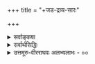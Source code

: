 +++
title = "+जड-द्रव्य-सारः"

+++

<details><summary>सर्वाङ्कषा</summary>

विश्वं सृजन् करुणया परिपालयन् यो  
विश्वक्रियासु यमयत्य् अखिलान्तरात्मा ।  
विद्या-स्वयंवर-पतिर् विदधातु सोऽयां  
विश्वस्य मङ्गलम् अमेय-महा-विभूतिः ॥ 

तत्त्वमुक्ताकलापस्य  
प्रौढस्यातिमहीयसः ।  
करोमि विपुलां व्याख्यां  
सताम् आज्ञाम् अनुस्मरन् ॥ 

तम् आद्यं गुरुम्, आनम्य  
शठकोपयतीश्वरौ ।  
वेदान्ताचार्यमन्यांश्च  
व्याख्यास्यामि यथामति ॥

निश्शेषां वस्तुवृत्तिं निपुणम् इह हि यो न्यास्थद् आचार्यवर्यः  
वागीशस्य प्रसादान् निखिल-बुध-मनो-हारि कालानुरूपम् ।  
सोऽयं कारुण्यमूर्तिः समय उपगते त्व् अद्य तस्यानुरूपं  
मध्ये मां संविधाय स्व-हृदय-निहितं प्राह विज्ञान-दृष्ट्या ॥  

अनुगृह्णन्तु सद्भाव-  
पवित्रित-जगत्-त्रयाः ।  
अपूर्व-प्रक्रियाम् एनां  
वीक्ष्य सर्वङ्कषां बुधाः ॥


(अन्ते च -)

आचार्यवर्यो ह्ययमेवमत्र  
सर्वं जगद् विष्णुविभूतिरूपम् ।  
दृष्ट्वातिधन्यो विरजो बभूव  
तथैव चास्मांश्च चकार धन्यान् ॥

इति तत्त्वमुक्ताकलापव्याख्यायां सर्वङ्कषाख्यायां
</details>

<details><summary>सर्वार्थसिद्धिः</summary>

जयति सकल-विद्या-वाहिनी-जन्म-शैलो  
जनि-पथ-परिवृत्ति-श्रान्त-विश्रान्ति-शाखी ।  
निखिल-कुमति-माया-शर्वरी-बाल-सूर्यो  
निगम-जलधि-वेला-पूर्ण-चन्द्रो यतीन्द्रः ॥  +++(5)+++

तारा-कल्पे **स्फुरति** सुधियां तत्त्व-मुक्ता-कलापे  
दूराद् वृत्त्या दुरधिगमतां **पश्यतां सर्वसिद्ध्यै** ।  
नातिव्यास-व्यतिकरवती नातिसंकोच-खेदा  
वृत्तिस् सेयं विशद-रुचिरा कल्प्यते ऽस्माभिर् एव ॥  
</details>



<details><summary>उत्तमूरु-वीरराघवः अलभ्यलाभः - ००</summary>

श्रीमद्वृषगिरिव्यक्तं विश्वरूप(तत्त)प्रदर्शकम् । अपार्थक्षेपिणं वन्दे वेङ्कटेशं परं महः ॥ १ ॥  
आनन्ददायिनी दृष्टा प्रकाशो विवृतिस्तथा । प्रथमा मुद्रिता नान्यः पूर्णोऽल्पा विवृतिः पुनः ॥ २ ॥  
व्याख्यानामुपलब्धानामपूर्णत्वात् अशुद्धितः । आवश्यकांशाः प्रायेण निवेश्यन्ते त्वविस्तरम् ॥ ३ ॥  
श्लोकार्थयोजनापूर्वं टीकावाक्यानि कानिचित् । पूर्वैरव्याकृतान्यत्र विव्रियन्ते यथामति ॥ ४ ॥

॥ ० ॥
</details>
